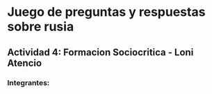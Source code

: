 # Juego de preguntas y respuestas sobre rusia

## Actividad 4:  Formacion Sociocritica - Loni Atencio

### Integrantes: 

